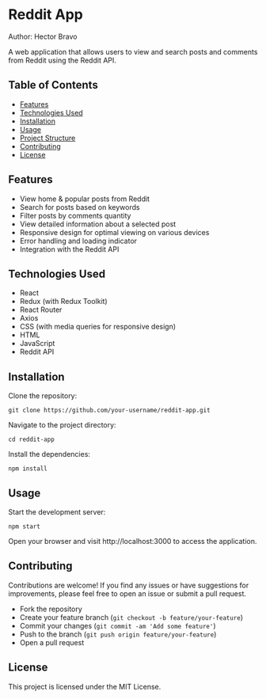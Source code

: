 # Reddit App

Author: Hector Bravo

A web application that allows users to view and search posts and comments from Reddit using the Reddit API.

## Table of Contents
- [Features](#features)
- [Technologies Used](#technologies-used)
- [Installation](#installation)
- [Usage](#usage)
- [Project Structure](#project-structure)
- [Contributing](#contributing)
- [License](#license)

## Features
- View home & popular posts from Reddit
- Search for posts based on keywords
- Filter posts by comments quantity
- View detailed information about a selected post
- Responsive design for optimal viewing on various devices
- Error handling and loading indicator
- Integration with the Reddit API

## Technologies Used
- React
- Redux (with Redux Toolkit)
- React Router
- Axios
- CSS (with media queries for responsive design)
- HTML
- JavaScript
- Reddit API

## Installation
Clone the repository:

```
git clone https://github.com/your-username/reddit-app.git
```

Navigate to the project directory:

```
cd reddit-app
```

Install the dependencies:

```
npm install
```

## Usage
Start the development server:

```
npm start
```

Open your browser and visit http://localhost:3000 to access the application.


## Contributing
Contributions are welcome! If you find any issues or have suggestions for improvements, please feel free to open an issue or submit a pull request.

- Fork the repository
- Create your feature branch (`git checkout -b feature/your-feature`)
- Commit your changes (`git commit -am 'Add some feature'`)
- Push to the branch (`git push origin feature/your-feature`)
- Open a pull request

## License
This project is licensed under the MIT License.



